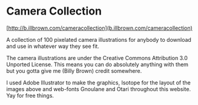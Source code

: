 Camera Collection
================

[http://b.illbrown.com/cameracollection](b.illbrown.com/cameracollection)

A collection of 100 pixelated camera illustrations for anybody to download and use in whatever way they see fit.

The camera illustrations are under the Creative Commons Attribution 3.0 Unported License. This means you can do absolutely anything with them but you gotta give me (Billy Brown) credit somewhere.

I used Adobe Illustrator to make the graphics, Isotope for the layout of the images above and web-fonts Gnoulane and Otari throughout this website. Yay for free things.
